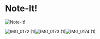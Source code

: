 # Note-It!

![Note-It!](https://github.com/Saksham-3/Note-It/assets/149017293/e4574a95-5f31-4548-b98a-1e8f16dc866a)


![IMG_0172 (1)](https://github.com/Saksham-3/Note-It/assets/149017293/55ea37b8-8b49-46ad-9c8c-46a4f2b0e01c)![IMG_0173 (1)](https://github.com/Saksham-3/Note-It/assets/149017293/8ee57595-c67f-4873-977d-5a2d64fca1f9)![IMG_0174 (1)](https://github.com/Saksham-3/Note-It/assets/149017293/cae65617-cdad-4101-bc67-bda363547c01)




